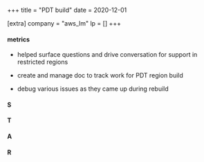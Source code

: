 +++
title = "PDT build"
date = 2020-12-01

[extra]
company = "aws_lm"
lp = []
+++

#### metrics
- helped surface questions and drive conversation for support in restricted regions

- create and manage doc to track work for PDT region build
- debug various issues as they came up during rebuild

#### S

#### T

#### A

#### R

